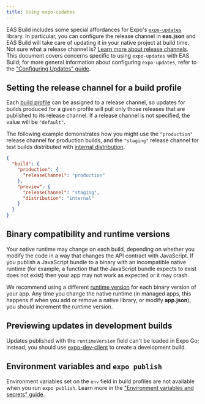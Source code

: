 ```yaml
---
title: Using expo-updates
---
```


EAS Build includes some special affordances for Expo's [`expo-updates`](/versions/latest/sdk/updates.md) library. In particular, you can configure the release channel in **eas.json** and EAS Build will take care of updating it in your native project at build time. Not sure what a release channel is? [Learn more about release channels](/distribution/release-channels.md). This document covers concerns specific to using `expo-updates` with EAS Build; for more general information about configuring `expo-updates`, refer to the ["Configuring Updates" guide](/guides/configuring-updates.md).

## Setting the release channel for a build profile

Each [build profile](./eas-json.md#build-profiles) can be assigned to a release channel, so updates for builds produced for a given profile will pull only those releases that are published to its release channel. If a release channel is not specified, the value will be `"default"`.

The following example demonstrates how you might use the `"production"` release channel for production builds, and the `"staging"` release channel for test builds distributed with [internal distribution](internal-distribution.md).

```json
{
  "build": {
    "production": {
      "releaseChannel": "production"
    },
    "preview": {
      "releaseChannel": "staging",
      "distribution": "internal"
    }
  }
}
```

## Binary compatibility and runtime versions

Your native runtime may change on each build, depending on whether you modify the code in a way that changes the API contract with JavaScript. If you publish a JavaScript bundle to a binary with an incompatible native runtime (for example, a function that the JavaScript bundle expects to exist does not exist) then your app may not work as expected or it may crash.

We recommend using a different [runtime version](/distribution/runtime-versions.md) for each binary version of your app. Any time you change the native runtime (in managed apps, this happens if when you add or remove a native library, or modify **app.json**), you should increment the runtime version.

## Previewing updates in development builds

Updates published with the `runtimeVersion` field can't be loaded in Expo Go; instead, you should use [expo-dev-client](/clients/introduction.md) to create a development build.

## Environment variables and `expo publish`

Environment variables set on the `env` field in build profiles are not available when you run `expo publish`. Learn more in the ["Environment variables and secrets" guide](/build-reference/variables.md).